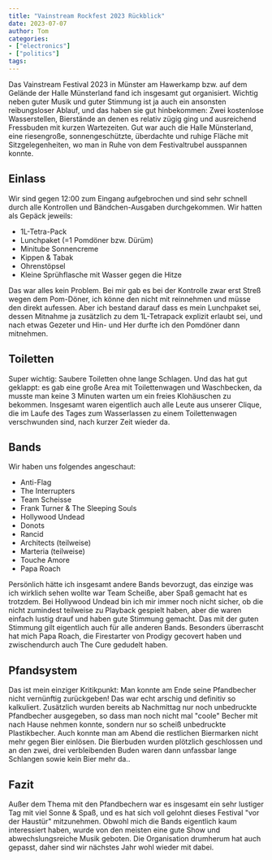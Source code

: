 ```yaml
---
title: "Vainstream Rockfest 2023 Rückblick"
date: 2023-07-07
author: Tom
categories:
- ["electronics"]
- ["politics"]
tags:
---
```


Das Vainstream Festival 2023 in Münster am Hawerkamp bzw. auf dem Gelände der Halle Münsterland fand ich insgesamt gut organisiert. Wichtig neben guter Musik und guter Stimmung ist ja auch ein ansonsten reibungsloser Ablauf, und das haben sie gut hinbekommen: Zwei kostenlose Wasserstellen, Bierstände an denen es relativ zügig ging und ausreichend Fressbuden mit kurzen Wartezeiten. Gut war auch die Halle Münsterland, eine riesengroße, sonnengeschützte, überdachte und ruhige Fläche mit Sitzgelegenheiten, wo man in Ruhe von dem Festivaltrubel ausspannen konnte.

<!-- more -->

## Einlass
Wir sind gegen 12:00 zum Eingang aufgebrochen und sind sehr schnell durch alle Kontrollen und Bändchen-Ausgaben durchgekommen. Wir hatten als Gepäck jeweils:
* 1L-Tetra-Pack
* Lunchpaket (=1 Pomdöner bzw. Dürüm)
* Minitube Sonnencreme
* Kippen & Tabak
* Ohrenstöpsel
* Kleine Sprühflasche mit Wasser gegen die Hitze

Das war alles kein Problem. Bei mir gab es bei der Kontrolle zwar erst Streß wegen dem Pom-Döner, ich könne den nicht mit reinnehmen und müsse den direkt aufessen. Aber ich bestand darauf dass es mein Lunchpaket sei, dessen Mitnahme ja zusätzlich zu dem 1L-Tetrapack explizit erlaubt sei, und nach etwas Gezeter und Hin- und Her durfte ich den Pomdöner dann mitnehmen.

## Toiletten
Super wichtig: Saubere Toiletten ohne lange Schlagen. Und das hat gut geklappt: es gab eine große Area mit Toilettenwagen und Waschbecken, da musste man keine 3 Minuten warten um ein freies Klohäuschen zu bekommen. Insgesamt waren eigentlich auch alle Leute aus unserer Clique, die im Laufe des Tages zum Wasserlassen zu einem Toilettenwagen verschwunden sind, nach kurzer Zeit wieder da.

## Bands
Wir haben uns folgendes angeschaut:
* Anti-Flag
* The Interrupters
* Team Scheisse
* Frank Turner & The Sleeping Souls
* Hollywood Undead
* Donots
* Rancid
* Architects (teilweise)
* Marteria (teilweise)
* Touche Amore
* Papa Roach

Persönlich hätte ich insgesamt andere Bands bevorzugt, das einzige was ich wirklich sehen wollte war Team Scheiße, aber Spaß gemacht hat es trotzdem. Bei Hollywood Undead bin ich mir immer noch nicht sicher, ob die nicht zumindest teilweise zu Playback gespielt haben, aber die waren einfach lustig drauf und haben gute Stimmung gemacht. Das mit der guten Stimmung gilt eigentlich auch für alle anderen Bands. Besonders überrascht hat mich Papa Roach, die Firestarter von Prodigy gecovert haben und zwischendurch auch The Cure gedudelt haben.

## Pfandsystem
Das ist mein einziger Kritikpunkt: Man konnte am Ende seine Pfandbecher nicht vernünftig zurückgeben! Das war echt arschig und definitiv so kalkuliert. Zusätzlich wurden bereits ab Nachmittag nur noch unbedruckte Pfandbecher ausgegeben, so dass man noch nicht mal "coole" Becher mit nach Hause nehmen konnte, sondern nur so scheiß unbedruckte Plastikbecher. Auch konnte man am Abend die restlichen Biermarken nicht mehr gegen Bier einlösen. Die Bierbuden wurden plötzlich geschlossen und an den zwei, drei verbleibenden Buden waren dann unfassbar lange Schlangen sowie kein Bier mehr da..

## Fazit
Außer dem Thema mit den Pfandbechern war es insgesamt ein sehr lustiger Tag mit viel Sonne & Spaß, und es hat sich voll gelohnt dieses Festival "vor der Haustür" mitzunehmen. Obwohl mich die Bands eigentlich kaum interessiert haben, wurde von den meisten eine gute Show und abwechslungsreiche Musik geboten. Die Organisation drumherum hat auch gepasst, daher sind wir nächstes Jahr wohl wieder mit dabei.